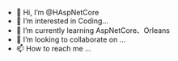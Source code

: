 - 👋 Hi, I’m @HAspNetCore
- 👀 I’m interested in Coding...
- 🌱 I’m currently learning AspNetCore、Orleans
- 💞️ I’m looking to collaborate on ...
- 📫 How to reach me ...

<!---
HAspNetCore/HAspNetCore is a ✨ special ✨ repository because its `README.md` (this file) appears on your GitHub profile.
You can click the Preview link to take a look at your changes.
--->

